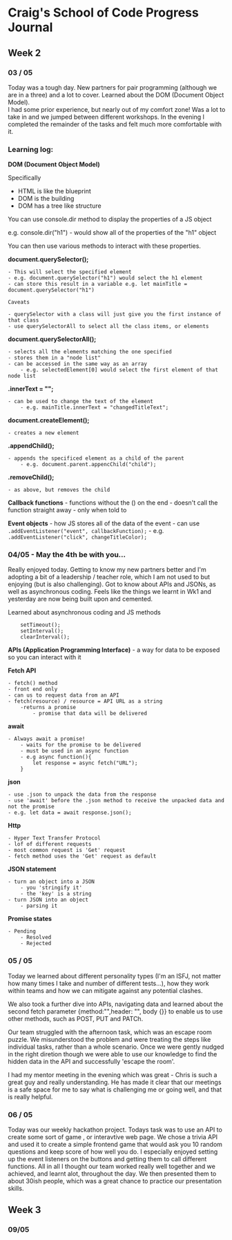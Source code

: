 # Craig's School of Code Progress Journal

## Week 2

### 03 / 05

Today was a tough day.  New partners for pair programming (although we are in a three) and a lot to cover. Learned about the DOM (Document Object Model).  
I had some prior experience, but nearly out of my comfort zone!  Was a lot to take in and we jumped between different workshops.  In the evening I completed
the remainder of the tasks and felt much more comfortable with it.

### Learning log:

**DOM (Document Object Model)**

Specifically
- HTML is like the blueprint
- DOM is the building
- DOM has a tree like structure

You can use console.dir method to display the properties of a JS object

e.g. console.dir("h1") - would show all of the properties of the "h1" object

You can then use various methods to interact with these properties.

**document.querySelector();**

    - This will select the specified element
    - e.g. document.querySelector("h1") would select the h1 element
    - can store this result in a variable e.g. let mainTitle = document.querySelector("h1")

    Caveats 

    - querySelector with a class will just give you the first instance of that class
    - use querySelectorAll to select all the class items, or elements

**document.querySelectorAll();**

    - selects all the elements matching the one specified
    - stores them in a "node list"
    - can be accessed in the same way as an array
        - e.g. selectedElement[0] would select the first element of that node list

**.innerText = "";**

    - can be used to change the text of the element
        - e.g. mainTitle.innerText = "changedTitleText";

**document.createElement();**

    - creates a new element

**.appendChild();**

    - appends the specificed element as a child of the parent
        - e.g. document.parent.appencChild("child");

**.removeChild();**

    - as above, but removes the child

**Callback functions** 
    - functions without the () on the end 
    - doesn't call the function straight away - only when told to

**Event objects**
    - how JS stores all of the data of the event
    - can use `.addEventListener("event", callbackFunction);`
        - e.g. `.addEventListener("click", changeTitleColor); ` 

### 04/05 - May the 4th be with you...

Really enjoyed today.  Getting to know my new partners better and I'm adopting a bit of a leadership / teacher role, which I am not used to but enjoying
(but is also challenging).  Got to know about APIs and JSONs, as well as asynchronous coding.  Feels like the things we learnt in Wk1 and yesterday are now being built upon
and cemented.

Learned about asynchronous coding and JS methods
```
    setTimeout();
    setInterval();
    clearInterval();
```

**APIs (Application Programming Interface)**
    - a way for data to be exposed so you can interact with it

**Fetch API**

    - fetch() method
    - front end only
    - can us to request data from an API
    - fetch(resource) / resource = API URL as a string
        -returns a promise
            - promise that data will be delivered
        
**await**

    - Always await a promise!
        - waits for the promise to be delivered
        - must be used in an async function
        - e.g async function(){
            let response = async fetch("URL");
        }

**json**

    - use .json to unpack the data from the response
    - use 'await' before the .json method to receive the unpacked data and not the promise
    - e.g. let data = await response.json();

**Http**

    - Hyper Text Transfer Protocol
    - lof of different requests
    - most common request is 'Get' request
    - fetch method uses the 'Get' request as default

**JSON statement**

    - turn an object into a JSON
        - you 'stringify it'
        - the 'key' is a string
    - turn JSON into an object
        - parsing it

**Promise states**

    - Pending
        - Resolved
        - Rejected

### 05 / 05

Today we learned about different personality types (I'm an ISFJ, not matter how many times I take and number of different tests...), how they work within teams and how we can mitigate against any potential clashes.

We also took a further dive into APIs, navigating data and learned about the second fetch parameter {method:"",header: "", body {}} to enable us to use other methods, such as POST, PUT and PATCh.

Our team struggled with the afternoon task, which was an escape room puzzle.  We misunderstood the problem and were treating the steps like individual tasks, rather than a whole scenario.  Once we were gently nudged in the right diretion though we were able to use our knowledge to find the hidden data in the API and successfully 'escape the room'.

I had my mentor meeting in the evening which was great - Chris is such a great guy and really understanding.  He has made it clear that our meetings is a safe space for me to say what is challenging me or going well, and that is really helpful.

### 06 / 05

Today was our weekly hackathon project.  Todays task was to use an API to create some sort of game , or interavtive web page.  We chose a trivia API and used it to create a simple frontend game that would ask you 10 random questions and keep score of how well you do.  I especially enjoyed setting up the event listeners on the buttons and getting them to call different functions.  All in all I thought our team worked really well together and we achieved, and learnt alot, throughout the day.  We then presented them to about 30ish people, which was a great chance to practice our presentation skills.

## Week 3

### 09/05